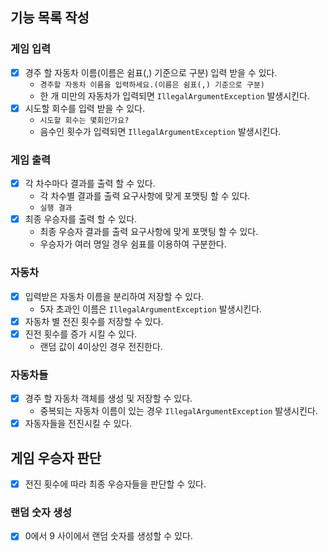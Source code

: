 ## 기능 목록 작성

### 게임 입력

- [x] 경주 할 자동차 이름(이름은 쉼표(,) 기준으로 구분) 입력 받을 수 있다.
    - `경주할 자동차 이름을 입력하세요.(이름은 쉼표(,) 기준으로 구분)`
    - 한 개 미만의 자동차가 입력되면 `IllegalArgumentException` 발생시킨다.
- [x] 시도할 회수를 입력 받을 수 있다.
    - `시도할 회수는 몇회인가요?`
    - 음수인 횟수가 입력되면 `IllegalArgumentException` 발생시킨다.

### 게임 출력

- [x] 각 차수마다 결과를 출력 할 수 있다.
    - 각 차수별 결과를 출력 요구사항에 맞게 포맷팅 할 수 있다.
    - `실행 결과`
- [x] 최종 우승자를 출력 할 수 있다.
    - 최종 우승자 결과를 출력 요구사항에 맞게 포맷팅 할 수 있다.
    - 우승자가 여러 명일 경우 쉼표를 이용하여 구분한다.

### 자동차

- [x] 입력받은 자동차 이름을 분리하여 저장할 수 있다.
    - 5자 초과인 이름은 `IllegalArgumentException` 발생시킨다.
- [x] 자동차 별 전진 횟수를 저장할 수 있다.
- [x] 진전 횟수를 증가 시킬 수 있다.
    - 랜덤 값이 4이상인 경우 전진한다.

### 자동차들

- [x] 경주 할 자동차 객체를 생성 및 저장할 수 있다.
    - 중복되는 자동차 이름이 있는 경우 `IllegalArgumentException` 발생시킨다.
- [x] 자동자들을 전진시킬 수 있다.

## 게임 우승자 판단

- [x] 전진 횟수에 따라 최종 우승자들을 판단할 수 있다.

### 랜덤 숫자 생성

- [x] 0에서 9 사이에서 랜덤 숫자를 생성할 수 있다.
